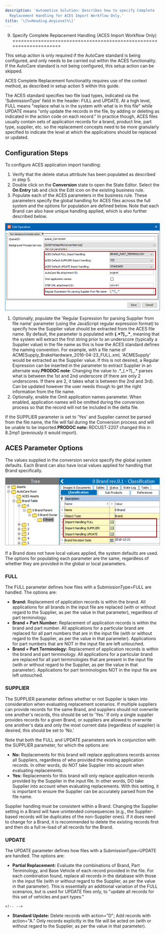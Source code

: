 ```yaml
---
description: 'Automotive Solution: Describes how to specify Complete
  Replacement Handling for ACES Import Workflow Only.'
title: '\[%=Heading.AnyLevel%\]'
---
```


9. Specify Complete Replacement Handling (ACES Import Workflow Only)
====================================================================

This setup action is only required if the AutoCare standard is being
configured, and only needs to be carried out within the ACES
functionality. If the AutoCare standard is not being configured, this
setup action can be skipped.

ACES Complete Replacement functionality requires use of the context
method, as described in setup action 5 within this guide.

The ACES standard specifies two file load types, indicated via the
\'SubmissionType\' field in the header: FULL and UPDATE. At a high
level, FULL means \"replace what is in the system with what is in this
file\" while UPDATE means \"only update the records in the file, by
adding or deleting as indicated in the action code on each record.\" In
practice though, ACES files usually contain sets of application records
for a brand, product line, part type, supplier, etc. so the replacement
concepts need to be more granularly specified to indicate the level at
which the applications should be replaced or updated.

Configuration Steps
-------------------

To configure ACES application import handling:

1.  Verify that the delete status attribute has been populated as
    described in step 5.
2.  Double click on the **Conversion** state to open the State Editor.
    Select the **On Entry** tab and click the Edit icon on the existing
    business rule.
3.  Populate each of the ACES parameters in the business rule. These
    parameters specify the global handling for ACES files across the
    full system and the options for population are defined below. Note
    that each Brand can also have unique handling applied, which is also
    further described below.

![](../../Resources/Images/QS/OmitParamter.png)

1.  Optionally, populate the \'Regular Expression for parsing Supplier
    from file name\' parameter (using the JavaScript regular expression
    format) to specify how the Supplier value should be extracted from
    the ACES file name. By default, the parameter is populated with
    **(.\*?)\_.\***, meaning that the system will extract the first
    string prior to an underscore (typically a Supplier value) in the
    file name as this is how the ACES standard defines the naming
    convention. For example, with a file name of
    ACMESupply\_BrakeHardware\_2016-04-23\_FULL.xml, \'ACMESupply\'
    would be extracted as the Supplier value. If this is not desired, a
    Regular Expression can be inserted in the parameter to extract
    Supplier in an alternate way.**PRODOC note**: Changing the value to
    .\*\_(.+?)\_.\* parses what is between the 1st and 2nd underscore
    (if there are only 2 underscores. If there are 2, it takes what is
    between the 2nd and 3rd). Can be updated however the user needs
    though to get the right information from the file name.
2.  Optionally, enable the Omit application names parameter. When
    enabled, application names will be omitted during the conversion
    process so that the record will not be included in the delta file.

If the SUPPLIER parameter is set to \'Yes\' and Supplier cannot be
parsed from the file name, the file will fail during the Conversion
process and will be unable to be imported.**PRODOC note:** RDCUST-2207
changed this in 8.2mp1 (previously it would import).

ACES Parameter Options
----------------------

The values supplied in the conversion service specify the global system
defaults. Each Brand can also have local values applied for handling
that Brand specifically.

![](../../Resources/Images/QS/BrandParameters.png)

If a Brand does not have local values applied, the system defaults are
used. The options for populating each parameter are the same, regardless
of whether they are provided in the global or local parameters.

### FULL

The FULL parameter defines how files with a SubmissionType=FULL are
handled. The options are:

-   **Brand:** Replacement of application records is within the brand.
    All applications for all brands in the input file are replaced (with
    or without regard to the Supplier, as per the value in that
    parameter), regardless of part terminology.
-   **Brand + Part Number:** Replacement of application records is
    within the brand and part number. All applications for a particular
    brand are replaced for all part numbers that are in the input file
    (with or without regard to the Supplier, as per the value in that
    parameter). Applications for part numbers that are NOT in the input
    file are left untouched.
-   **Brand + Part Terminology:** Replacement of application records is
    within the brand and part terminology. All applications for a
    particular brand are replaced for all part terminologies that are
    present in the input file (with or without regard to the Supplier,
    as per the value in that parameter). Applications for part
    terminologies NOT in the input file are left untouched.

### SUPPLIER

The SUPPLIER parameter defines whether or not Supplier is taken into
consideration when evaluating replacement scenarios. If multiple
suppliers can provide records for the same Brand, and suppliers should
not overwrite one another\'s records, this should be set to \'Yes.\' If
only a single supplier provides records for a given Brand, or suppliers
are allowed to overwrite one another\'s data and only the most current
data (regardless of supplier) is desired, this should be set to \'No.\'

Note that both the FULL and UPDATE parameters work in conjunction with
the SUPPLIER parameter, for which the options are:

-   **No:** Replacements for this brand will replace applications
    records across all Suppliers, regardless of who provided the
    existing application records. In other words, do NOT take Supplier
    into account when evaluating replacements.
-   **Yes:** Replacements for this brand will only replace application
    records provided by the Supplier in the input file. In other words,
    DO take Supplier into account when evaluating replacements. With
    this setting, it is important to ensure the Supplier can be
    accurately parsed from the file name.

Supplier handling must be consistent within a Brand. Changing the
Supplier setting in a Brand will have unintended consequences (e.g., the
Supplier-based records will be duplicates of the non-Supplier ones). If
it does need to change for a Brand, it is recommended to delete the
existing records first and then do a full re-load of all records for the
Brand.

### UPDATE

The UPDATE parameter defines how files with a SubmissionType=UPDATE are
handled. The options are:

-   **Partial Replacement:** Evaluate the combinations of Brand, Part
    Terminology, and Base Vehicle of each record provided in the file.
    For each combination found, replace all records in the database with
    those in the input file (with or without regard to the Supplier, as
    per the value in that parameter). This is essentially an additional
    variation of the FULL scenarios, but is used for UPDATE files only,
    to \"update all records for this set of vehicles and part types.\"

```{=html}
<!-- -->
```
-   **Standard Update:** Delete records with action=\"D\"; Add records
    with action=\"A.\" Only records explicitly in the file will be acted
    on (with or without regard to the Supplier, as per the value in that
    parameter).

